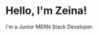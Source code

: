 <h1>Hello, I'm Zeina!</h1>
    <p>I'm a Junior MERN Stack Developer.</p>
    <div>
        <i class="fab fa-html5 icon"></i>
        <i class="fab fa-css3-alt icon"></i>
        <i class="fab fa-js-square icon"></i>
        <i class="fab fa-react icon"></i>
        <i class="fab fa-node-js icon"></i>
    </div>

